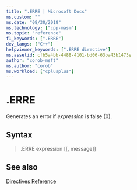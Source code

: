 ```yaml
---
title: ".ERRE | Microsoft Docs"
ms.custom: ""
ms.date: "08/30/2018"
ms.technology: ["cpp-masm"]
ms.topic: "reference"
f1_keywords: [".ERRE"]
dev_langs: ["C++"]
helpviewer_keywords: [".ERRE directive"]
ms.assetid: cfb5a4bb-4488-4101-bd06-63ba43b1473e
author: "corob-msft"
ms.author: "corob"
ms.workload: ["cplusplus"]
---
```

# .ERRE

Generates an error if *expression* is false (0).

## Syntax

> .ERRE expression [[, message]]

## See also

[Directives Reference](../../assembler/masm/directives-reference.md)<br/>